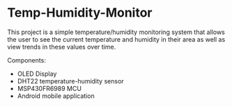 # Temp-Humidity-Monitor
This project is a simple temperature/humidity monitoring system that allows the user to see the current temperature and humidity in their area as well as view trends in these values over time.

Components:
- OLED Display
- DHT22 temperature-humidity sensor
- MSP430FR6989 MCU
- Android mobile application
